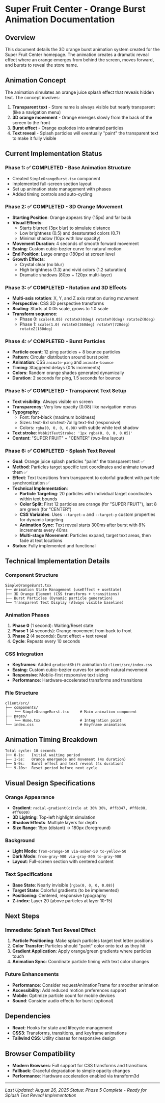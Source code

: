 # Super Fruit Center - Orange Burst Animation Documentation

## Overview
This document details the 3D orange burst animation system created for the Super Fruit Center homepage. The animation creates a dramatic reveal effect where an orange emerges from behind the screen, moves forward, and bursts to reveal the store name.

## Animation Concept
The animation simulates an orange juice splash effect that reveals hidden text. The concept involves:
1. **Transparent text** - Store name is always visible but nearly transparent (like a navigation menu)
2. **3D orange movement** - Orange emerges slowly from the back of the screen to the front
3. **Burst effect** - Orange explodes into animated particles
4. **Text reveal** - Splash particles will eventually "paint" the transparent text to make it fully visible

## Current Implementation Status

### Phase 1: ✅ COMPLETED - Base Animation Structure
- Created `SimpleOrangeBurst.tsx` component
- Implemented full-screen section layout
- Set up animation state management with phases
- Added timing controls and auto-cycling

### Phase 2: ✅ COMPLETED - 3D Orange Movement
- **Starting Position**: Orange appears tiny (15px) and far back
- **Visual Effects**: 
  - Starts blurred (3px blur) to simulate distance
  - Low brightness (0.5) and desaturated colors (0.7)
  - Minimal shadow (10px with low opacity)
- **Movement Duration**: 4 seconds of smooth forward movement
- **Easing**: Custom cubic-bezier curve for natural motion
- **End Position**: Large orange (180px) at screen level
- **Growth Effects**: 
  - Crystal clear (no blur)
  - High brightness (1.3) and vivid colors (1.2 saturation)
  - Dramatic shadows (80px + 120px multi-layer)

### Phase 3: ✅ COMPLETED - Rotation and 3D Effects
- **Multi-axis rotation**: X, Y, and Z axis rotation during movement
- **Perspective**: CSS 3D perspective transforms
- **Scaling**: Starts at 0.05 scale, grows to 1.0 scale
- **Transform sequence**: 
  - Phase 0: `scale(0.05) rotateX(0deg) rotateY(0deg) rotateZ(0deg)`
  - Phase 1: `scale(1.0) rotateX(360deg) rotateY(720deg) rotateZ(180deg)`

### Phase 4: ✅ COMPLETED - Burst Particles
- **Particle count**: 12 ping particles + 8 bounce particles
- **Pattern**: Circular distribution around burst point
- **Animation**: CSS `animate-ping` and `animate-bounce`
- **Timing**: Staggered delays (0.1s increments)
- **Colors**: Random orange shades generated dynamically
- **Duration**: 2 seconds for ping, 1.5 seconds for bounce

### Phase 5: ✅ COMPLETED - Transparent Text Setup
- **Text visibility**: Always visible on screen
- **Transparency**: Very low opacity (0.08) like navigation menus
- **Typography**: 
  - Font: font-black (maximum boldness)
  - Sizes: text-6xl sm:text-7xl lg:text-9xl (responsive)
  - Colors: `rgba(0, 0, 0, 0.08)` with subtle white text shadow
- **Text stroke**: `WebkitTextStroke: '1px rgba(0, 0, 0, 0.05)'`
- **Content**: "SUPER FRUIT" + "CENTER" (two-line layout)

### Phase 6: ✅ COMPLETED - Splash Text Reveal
- **Goal**: Orange juice splash particles "paint" the transparent text ✅
- **Method**: Particles target specific text coordinates and animate toward them ✅
- **Effect**: Text transitions from transparent to colorful gradient with particle synchronization ✅
- **Technical Implementation**:
  - **Particle Targeting**: 20 particles with individual target coordinates within text bounds
  - **Color Split**: First 12 particles are orange (for "SUPER FRUIT"), last 8 are green (for "CENTER")
  - **CSS Variables**: Uses `--target-x` and `--target-y` custom properties for dynamic targeting
  - **Animation Sync**: Text reveal starts 300ms after burst with 8% increments every 40ms
  - **Multi-stage Movement**: Particles expand, target text areas, then fade at text locations
- **Status**: Fully implemented and functional

## Technical Implementation Details

### Component Structure
```
SimpleOrangeBurst.tsx
├── Animation State Management (useEffect + useState)
├── 3D Orange Element (CSS transforms + transitions)
├── Burst Particles (Dynamic particle generation)
└── Transparent Text Display (Always visible baseline)
```

### Animation Phases
1. **Phase 0** (1 second): Waiting/Reset state
2. **Phase 1** (4 seconds): Orange movement from back to front
3. **Phase 2** (4 seconds): Burst effect + text reveal
4. **Cycle**: Repeats every 10 seconds

### CSS Integration
- **Keyframes**: Added `gradientShift` animation to `client/src/index.css`
- **Easing**: Custom cubic-bezier curves for smooth natural movement
- **Responsive**: Mobile-first responsive text sizing
- **Performance**: Hardware-accelerated transforms and transitions

### File Structure
```
client/src/
├── components/
│   └── SimpleOrangeBurst.tsx     # Main animation component
├── pages/
│   └── Home.tsx                  # Integration point
└── index.css                     # Keyframe animations
```

## Animation Timing Breakdown
```
Total cycle: 10 seconds
├── 0-1s:   Initial waiting period
├── 1-5s:   Orange emergence and movement (4s duration)
├── 5-9s:   Burst effect and text reveal (4s duration)
└── 9-10s:  Reset period before next cycle
```

## Visual Design Specifications

### Orange Appearance
- **Gradient**: `radial-gradient(circle at 30% 30%, #ffb347, #ff8c00, #ff6600)`
- **3D Lighting**: Top-left highlight simulation
- **Shadow Effects**: Multiple layers for depth
- **Size Range**: 15px (distant) → 180px (foreground)

### Background
- **Light Mode**: `from-orange-50 via-amber-50 to-yellow-50`
- **Dark Mode**: `from-gray-900 via-gray-800 to-gray-900`
- **Layout**: Full-screen section with centered content

### Text Specifications
- **Base State**: Nearly invisible (`rgba(0, 0, 0, 0.08)`)
- **Target State**: Colorful gradients (to be implemented)
- **Positioning**: Centered, responsive typography
- **Z-index**: Layer 20 (above particles at layer 10-15)

## Next Steps

### Immediate: Splash Text Reveal Effect
1. **Particle Positioning**: Make splash particles target text letter positions
2. **Color Transfer**: Particles should "paint" color onto text as they hit
3. **Gradient Application**: Apply orange/green gradients where particles touch
4. **Animation Sync**: Coordinate particle timing with text color changes

### Future Enhancements
- **Performance**: Consider requestAnimationFrame for smoother animation
- **Accessibility**: Add reduced motion preferences support
- **Mobile**: Optimize particle count for mobile devices
- **Sound**: Consider audio effects for burst (optional)

## Dependencies
- **React**: Hooks for state and lifecycle management
- **CSS3**: Transforms, transitions, and keyframe animations
- **Tailwind CSS**: Utility classes for responsive design

## Browser Compatibility
- **Modern Browsers**: Full support for CSS transforms and transitions
- **Fallback**: Graceful degradation to simple opacity changes
- **Performance**: Hardware acceleration enabled via transform3d

---

*Last Updated: August 26, 2025*
*Status: Phase 5 Complete - Ready for Splash Text Reveal Implementation*